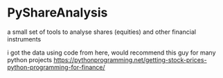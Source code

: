 # PyShareAnalysis

a small set of tools to analyse shares (equities) and other financial instruments

i got the data using code from here, would recommend this guy for many python projects
https://pythonprogramming.net/getting-stock-prices-python-programming-for-finance/
